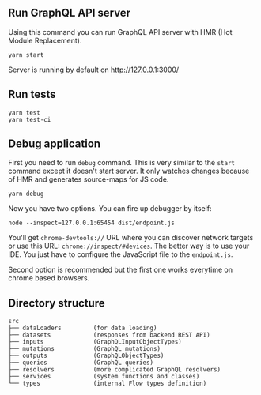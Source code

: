## Run GraphQL API server

Using this command you can run GraphQL API server with HMR (Hot Module Replacement).

```
yarn start
```

Server is running by default on http://127.0.0.1:3000/

## Run tests

```
yarn test
yarn test-ci
```

## Debug application

First you need to run `debug` command. This is very similar to the `start` command except it doesn't start server. It only watches changes because of HMR and generates source-maps for JS code.

```
yarn debug
```

Now you have two options. You can fire up debugger by itself:

```
node --inspect=127.0.0.1:65454 dist/endpoint.js
```

You'll get `chrome-devtools://` URL where you can discover network targets or use this URL: `chrome://inspect/#devices`. The better way is to use your IDE. You just have to configure the JavaScript file to the `endpoint.js`.

Second option is recommended but the first one works everytime on chrome based browsers.

## Directory structure

```
src
├── dataLoaders         (for data loading)
├── datasets            (responses from backend REST API)
├── inputs              (GraphQLInputObjectTypes)
├── mutations           (GraphQL mutations)
├── outputs             (GraphQLObjectTypes)
├── queries             (GraphQL queries)
├── resolvers           (more complicated GraphQL resolvers)
├── services            (system functions and classes)
└── types               (internal Flow types definition)
```

